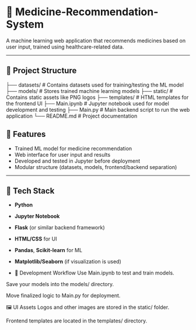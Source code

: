 # 💊 Medicine-Recommendation-System

A machine learning web application that recommends medicines based on user input, trained using healthcare-related data.

---

## 📁 Project Structure

├── datasets/ # Contains datasets used for training/testing the ML model
├── models/ # Stores trained machine learning models
├── static/ # Contains static assets like PNG logos
├── templates/ # HTML templates for the frontend UI
├── Main.ipynb # Jupyter notebook used for model development and testing
├── Main.py # Main backend script to run the web application
└── README.md # Project documentation

## 🚀 Features

- Trained ML model for medicine recommendation
- Web interface for user input and results
- Developed and tested in Jupyter before deployment
- Modular structure (datasets, models, frontend/backend separation)

---

## 🧰 Tech Stack

- **Python**
- **Jupyter Notebook**
- **Flask** (or similar backend framework)
- **HTML/CSS** for UI
- **Pandas**, **Scikit-learn** for ML
- **Matplotlib/Seaborn** (if visualization is used)

- 🧪 Development Workflow
Use Main.ipynb to test and train models.

Save your models into the models/ directory.

Move finalized logic to Main.py for deployment.

🖼️ UI Assets
Logos and other images are stored in the static/ folder.

Frontend templates are located in the templates/ directory.
